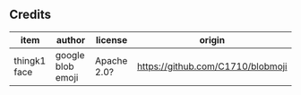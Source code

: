 ## Credits

| item                  | author           | license             | origin              |
| ----                  | ------           | -------             | ------              |
| thingk1 face          | google blob emoji| Apache 2.0?         | https://github.com/C1710/blobmoji |
